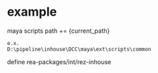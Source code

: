 # example

maya scripts path += {current_path}

```
e.x.
D:\pipeline\inhouse\DCC\maya\ext\scripts\common
```

define rea-packages/int/rez-inhouse